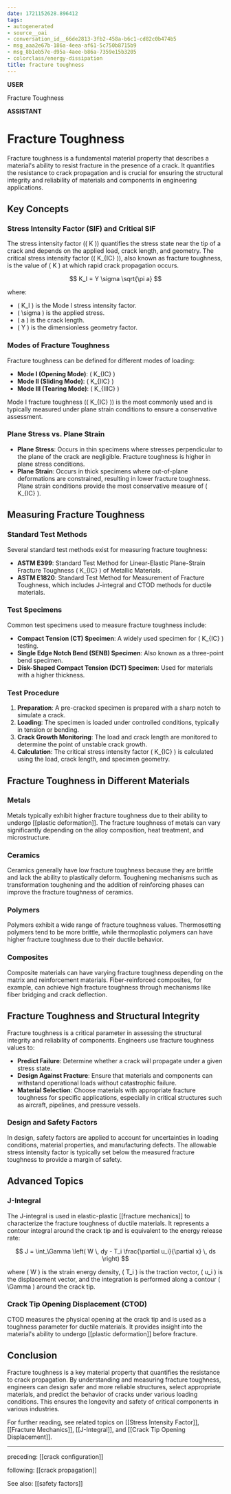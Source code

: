 ```yaml
---
date: 1721152628.896412
tags:
- autogenerated
- source__oai
- conversation_id__66de2813-3fb2-458a-b6c1-cd82c0b474b5
- msg_aaa2e67b-186a-4eea-af61-5c750b8715b9
- msg_8b1eb57e-d95a-4aee-b86a-7359e15b3205
- colorclass/energy-dissipation
title: fracture toughness
---
```


**USER**

Fracture Toughness


**ASSISTANT**

# Fracture Toughness

Fracture toughness is a fundamental material property that describes a material's ability to resist fracture in the presence of a crack. It quantifies the resistance to crack propagation and is crucial for ensuring the structural integrity and reliability of materials and components in engineering applications.

## Key Concepts

### Stress Intensity Factor (SIF) and Critical SIF

The stress intensity factor (\( K \)) quantifies the stress state near the tip of a crack and depends on the applied load, crack length, and geometry. The critical stress intensity factor (\( K_{IC} \)), also known as fracture toughness, is the value of \( K \) at which rapid crack propagation occurs.

$$
K_I = Y \sigma \sqrt{\pi a}
$$

where:
- \( K_I \) is the Mode I stress intensity factor.
- \( \sigma \) is the applied stress.
- \( a \) is the crack length.
- \( Y \) is the dimensionless geometry factor.

### Modes of Fracture Toughness

Fracture toughness can be defined for different modes of loading:
- **Mode I (Opening Mode)**: \( K_{IC} \)
- **Mode II (Sliding Mode)**: \( K_{IIC} \)
- **Mode III (Tearing Mode)**: \( K_{IIIC} \)

Mode I fracture toughness (\( K_{IC} \)) is the most commonly used and is typically measured under plane strain conditions to ensure a conservative assessment.

### Plane Stress vs. Plane Strain

- **Plane Stress**: Occurs in thin specimens where stresses perpendicular to the plane of the crack are negligible. Fracture toughness is higher in plane stress conditions.
- **Plane Strain**: Occurs in thick specimens where out-of-plane deformations are constrained, resulting in lower fracture toughness. Plane strain conditions provide the most conservative measure of \( K_{IC} \).

## Measuring Fracture Toughness

### Standard Test Methods

Several standard test methods exist for measuring fracture toughness:
- **ASTM E399**: Standard Test Method for Linear-Elastic Plane-Strain Fracture Toughness \( K_{IC} \) of Metallic Materials.
- **ASTM E1820**: Standard Test Method for Measurement of Fracture Toughness, which includes J-integral and CTOD methods for ductile materials.

### Test Specimens

Common test specimens used to measure fracture toughness include:
- **Compact Tension (CT) Specimen**: A widely used specimen for \( K_{IC} \) testing.
- **Single Edge Notch Bend (SENB) Specimen**: Also known as a three-point bend specimen.
- **Disk-Shaped Compact Tension (DCT) Specimen**: Used for materials with a higher thickness.

### Test Procedure

1. **Preparation**: A pre-cracked specimen is prepared with a sharp notch to simulate a crack.
2. **Loading**: The specimen is loaded under controlled conditions, typically in tension or bending.
3. **Crack Growth Monitoring**: The load and crack length are monitored to determine the point of unstable crack growth.
4. **Calculation**: The critical stress intensity factor \( K_{IC} \) is calculated using the load, crack length, and specimen geometry.

## Fracture Toughness in Different Materials

### Metals

Metals typically exhibit higher fracture toughness due to their ability to undergo [[plastic deformation]]. The fracture toughness of metals can vary significantly depending on the alloy composition, heat treatment, and microstructure.

### Ceramics

Ceramics generally have low fracture toughness because they are brittle and lack the ability to plastically deform. Toughening mechanisms such as transformation toughening and the addition of reinforcing phases can improve the fracture toughness of ceramics.

### Polymers

Polymers exhibit a wide range of fracture toughness values. Thermosetting polymers tend to be more brittle, while thermoplastic polymers can have higher fracture toughness due to their ductile behavior.

### Composites

Composite materials can have varying fracture toughness depending on the matrix and reinforcement materials. Fiber-reinforced composites, for example, can achieve high fracture toughness through mechanisms like fiber bridging and crack deflection.

## Fracture Toughness and Structural Integrity

Fracture toughness is a critical parameter in assessing the structural integrity and reliability of components. Engineers use fracture toughness values to:
- **Predict Failure**: Determine whether a crack will propagate under a given stress state.
- **Design Against Fracture**: Ensure that materials and components can withstand operational loads without catastrophic failure.
- **Material Selection**: Choose materials with appropriate fracture toughness for specific applications, especially in critical structures such as aircraft, pipelines, and pressure vessels.

### Design and Safety Factors

In design, safety factors are applied to account for uncertainties in loading conditions, material properties, and manufacturing defects. The allowable stress intensity factor is typically set below the measured fracture toughness to provide a margin of safety.

## Advanced Topics

### J-Integral

The J-integral is used in elastic-plastic [[fracture mechanics]] to characterize the fracture toughness of ductile materials. It represents a contour integral around the crack tip and is equivalent to the energy release rate:

$$
J = \int_\Gamma \left( W \, dy - T_i \frac{\partial u_i}{\partial x} \, ds \right)
$$

where \( W \) is the strain energy density, \( T_i \) is the traction vector, \( u_i \) is the displacement vector, and the integration is performed along a contour \( \Gamma \) around the crack tip.

### Crack Tip Opening Displacement (CTOD)

CTOD measures the physical opening at the crack tip and is used as a toughness parameter for ductile materials. It provides insight into the material's ability to undergo [[plastic deformation]] before fracture.

## Conclusion

Fracture toughness is a key material property that quantifies the resistance to crack propagation. By understanding and measuring fracture toughness, engineers can design safer and more reliable structures, select appropriate materials, and predict the behavior of cracks under various loading conditions. This ensures the longevity and safety of critical components in various industries.

For further reading, see related topics on [[Stress Intensity Factor]], [[Fracture Mechanics]], [[J-Integral]], and [[Crack Tip Opening Displacement]].


---

preceding: [[crack configuration]]  


following: [[crack propagation]]

See also: [[safety factors]]